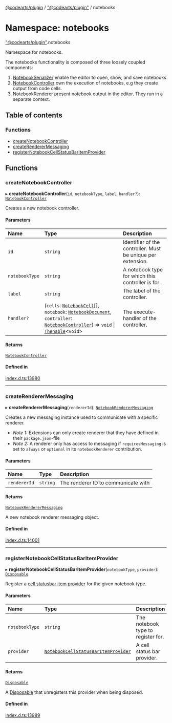 [@codearts/plugin](../README.md) / ["@codearts/plugin"](_codearts_plugin_.md) / notebooks

# Namespace: notebooks

["@codearts/plugin"](_codearts_plugin_.md).notebooks

Namespace for notebooks.

The notebooks functionality is composed of three loosely coupled components:

1. [NotebookSerializer](../interfaces/codearts_plugin_.NotebookSerializer.md) enable the editor to open, show, and save notebooks
2. [NotebookController](../interfaces/codearts_plugin_.NotebookController.md) own the execution of notebooks, e.g they create output from code cells.
3. NotebookRenderer present notebook output in the editor. They run in a separate context.

## Table of contents

### Functions

- [createNotebookController](codearts_plugin_.notebooks.md#createnotebookcontroller)
- [createRendererMessaging](codearts_plugin_.notebooks.md#createrenderermessaging)
- [registerNotebookCellStatusBarItemProvider](codearts_plugin_.notebooks.md#registernotebookcellstatusbaritemprovider)

## Functions

### createNotebookController

▸ **createNotebookController**(`id`, `notebookType`, `label`, `handler?`): [`NotebookController`](../interfaces/codearts_plugin_.NotebookController.md)

Creates a new notebook controller.

#### Parameters

| Name | Type | Description |
| :------ | :------ | :------ |
| `id` | `string` | Identifier of the controller. Must be unique per extension. |
| `notebookType` | `string` | A notebook type for which this controller is for. |
| `label` | `string` | The label of the controller. |
| `handler?` | (`cells`: [`NotebookCell`](../interfaces/codearts_plugin_.NotebookCell.md)[], `notebook`: [`NotebookDocument`](../interfaces/codearts_plugin_.NotebookDocument.md), `controller`: [`NotebookController`](../interfaces/codearts_plugin_.NotebookController.md)) => `void` \| [`Thenable`](../interfaces/Thenable.md)<`void`\> | The execute-handler of the controller. |

#### Returns

[`NotebookController`](../interfaces/codearts_plugin_.NotebookController.md)

#### Defined in

[index.d.ts:13980](https://github.com/huaweicloud/cloudide-plugin-api/blob/5055bbd/index.d.ts#L13980)

___

### createRendererMessaging

▸ **createRendererMessaging**(`rendererId`): [`NotebookRendererMessaging`](../interfaces/codearts_plugin_.NotebookRendererMessaging.md)

Creates a new messaging instance used to communicate with a specific renderer.

* *Note 1:* Extensions can only create renderer that they have defined in their `package.json`-file
* *Note 2:* A renderer only has access to messaging if `requiresMessaging` is set to `always` or `optional` in
its `notebookRenderer` contribution.

#### Parameters

| Name | Type | Description |
| :------ | :------ | :------ |
| `rendererId` | `string` | The renderer ID to communicate with |

#### Returns

[`NotebookRendererMessaging`](../interfaces/codearts_plugin_.NotebookRendererMessaging.md)

A new notebook renderer messaging object.

#### Defined in

[index.d.ts:14001](https://github.com/huaweicloud/cloudide-plugin-api/blob/5055bbd/index.d.ts#L14001)

___

### registerNotebookCellStatusBarItemProvider

▸ **registerNotebookCellStatusBarItemProvider**(`notebookType`, `provider`): [`Disposable`](../classes/codearts_plugin_.Disposable.md)

Register a [cell statusbar item provider](../interfaces/codearts_plugin_.NotebookCellStatusBarItemProvider.md) for the given notebook type.

#### Parameters

| Name | Type | Description |
| :------ | :------ | :------ |
| `notebookType` | `string` | The notebook type to register for. |
| `provider` | [`NotebookCellStatusBarItemProvider`](../interfaces/codearts_plugin_.NotebookCellStatusBarItemProvider.md) | A cell status bar provider. |

#### Returns

[`Disposable`](../classes/codearts_plugin_.Disposable.md)

A [Disposable](../classes/codearts_plugin_.Disposable.md) that unregisters this provider when being disposed.

#### Defined in

[index.d.ts:13989](https://github.com/huaweicloud/cloudide-plugin-api/blob/5055bbd/index.d.ts#L13989)
